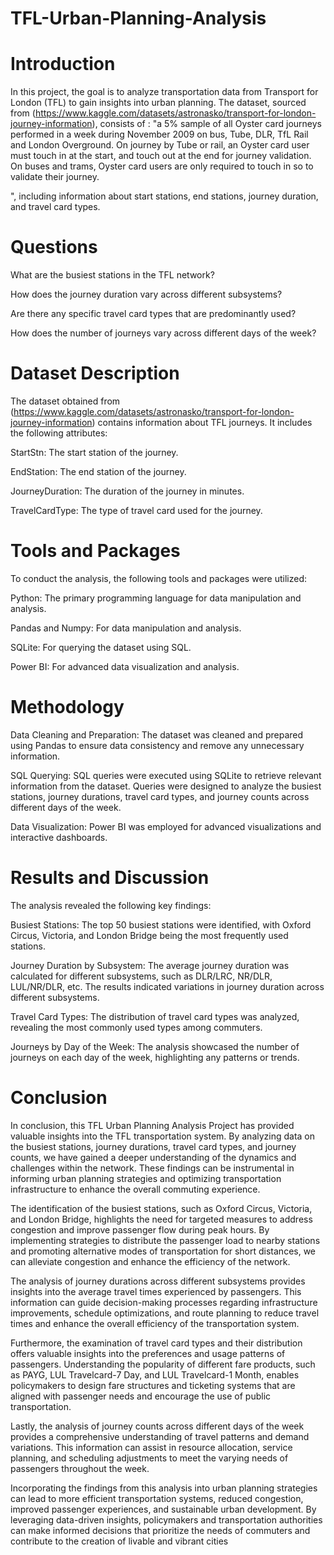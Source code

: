 # TFL-Urban-Planning-Analysis

# Introduction

In this project, the goal is to analyze transportation data from Transport for London (TFL) to gain insights into urban planning. The dataset, sourced from (https://www.kaggle.com/datasets/astronasko/transport-for-london-journey-information), consists of : "a 5% sample of all Oyster card journeys performed in a week during November 2009 on bus, Tube, DLR, TfL Rail and London Overground. On journey by Tube or rail, an Oyster card user must touch in at the start, and touch out at the end for journey validation. On buses and trams, Oyster card users are only required to touch in so to validate their journey.

", including information about start stations, end stations, journey duration, and travel card types.

# Questions

What are the busiest stations in the TFL network?

How does the journey duration vary across different subsystems?

Are there any specific travel card types that are predominantly used?

How does the number of journeys vary across different days of the week?

# Dataset Description
The dataset obtained from (https://www.kaggle.com/datasets/astronasko/transport-for-london-journey-information) contains information about TFL journeys. It includes the following attributes:

StartStn: The start station of the journey.

EndStation: The end station of the journey.

JourneyDuration: The duration of the journey in minutes.

TravelCardType: The type of travel card used for the journey.

# Tools and Packages

To conduct the analysis, the following tools and packages were utilized:

Python: The primary programming language for data manipulation and analysis.

Pandas and Numpy: For data manipulation and analysis.

SQLite: For querying the dataset using SQL.

Power BI: For advanced data visualization and analysis.

# Methodology
Data Cleaning and Preparation: The dataset was cleaned and prepared using Pandas to ensure data consistency and remove any unnecessary information.

SQL Querying: SQL queries were executed using SQLite to retrieve relevant information from the dataset. Queries were designed to analyze the busiest stations, journey durations, travel card types, and journey counts across different days of the week.

Data Visualization: Power BI was employed for advanced visualizations and interactive dashboards.

# Results and Discussion
The analysis revealed the following key findings:

Busiest Stations: The top 50 busiest stations were identified, with Oxford Circus, Victoria, and London Bridge being the most frequently used stations.

Journey Duration by Subsystem: The average journey duration was calculated for different subsystems, such as DLR/LRC, NR/DLR, LUL/NR/DLR, etc. The results indicated variations in journey duration across different subsystems.

Travel Card Types: The distribution of travel card types was analyzed, revealing the most commonly used types among commuters.

Journeys by Day of the Week: The analysis showcased the number of journeys on each day of the week, highlighting any patterns or trends.

# Conclusion

In conclusion, this TFL Urban Planning Analysis Project has provided valuable insights into the TFL transportation system. By analyzing data on the busiest stations, journey durations, travel card types, and journey counts, we have gained a deeper understanding of the dynamics and challenges within the network. These findings can be instrumental in informing urban planning strategies and optimizing transportation infrastructure to enhance the overall commuting experience.

The identification of the busiest stations, such as Oxford Circus, Victoria, and London Bridge, highlights the need for targeted measures to address congestion and improve passenger flow during peak hours. By implementing strategies to distribute the passenger load to nearby stations and promoting alternative modes of transportation for short distances, we can alleviate congestion and enhance the efficiency of the network.

The analysis of journey durations across different subsystems provides insights into the average travel times experienced by passengers. This information can guide decision-making processes regarding infrastructure improvements, schedule optimizations, and route planning to reduce travel times and enhance the overall efficiency of the transportation system.

Furthermore, the examination of travel card types and their distribution offers valuable insights into the preferences and usage patterns of passengers. Understanding the popularity of different fare products, such as PAYG, LUL Travelcard-7 Day, and LUL Travelcard-1 Month, enables policymakers to design fare structures and ticketing systems that are aligned with passenger needs and encourage the use of public transportation.

Lastly, the analysis of journey counts across different days of the week provides a comprehensive understanding of travel patterns and demand variations. This information can assist in resource allocation, service planning, and scheduling adjustments to meet the varying needs of passengers throughout the week.

Incorporating the findings from this analysis into urban planning strategies can lead to more efficient transportation systems, reduced congestion, improved passenger experiences, and sustainable urban development. By leveraging data-driven insights, policymakers and transportation authorities can make informed decisions that prioritize the needs of commuters and contribute to the creation of livable and vibrant cities
